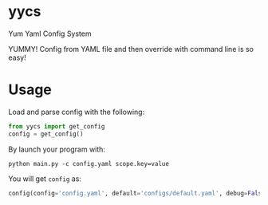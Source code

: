 # yycs
Yum Yaml Config System

YUMMY! Config from YAML file and then override with command line is so easy!

# Usage
Load and parse config with the following:
```python
from yycs import get_config
config = get_config()
```

By launch your program with:
```shell
python main.py -c config.yaml scope.key=value
```

You will get `config` as:
```python
config(config='config.yaml', default='configs/default.yaml', debug=False, ...(things from config files), scope=scope(key='value'))
```
